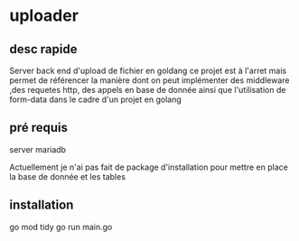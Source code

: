 ﻿# uploader

 ## desc rapide
 Server back end d'upload de fichier en goldang
 ce projet est à l'arret mais permet de référencer la manière dont on peut implémenter des middleware ,des requetes http, des appels en base de donnée ainsi que l'utilisation de form-data dans le cadre d'un projet en golang

 ## pré requis
 server mariadb

 Actuellement je n'ai pas fait de package d'installation pour mettre en place la base de donnée et les tables

 ## installation 
 go mod tidy
 go run main.go

